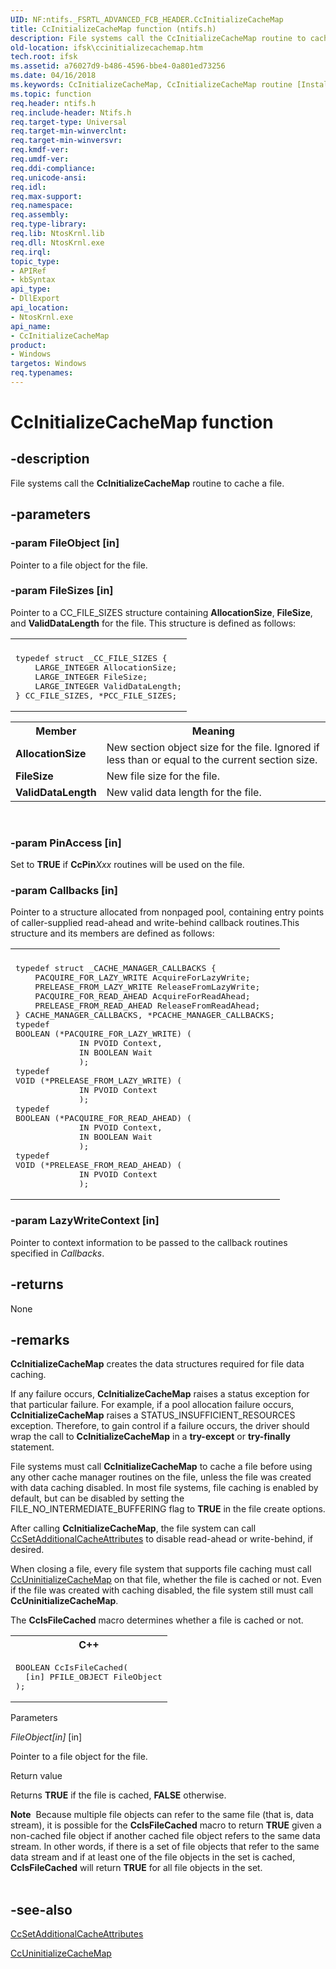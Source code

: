 ```yaml
---
UID: NF:ntifs._FSRTL_ADVANCED_FCB_HEADER.CcInitializeCacheMap
title: CcInitializeCacheMap function (ntifs.h)
description: File systems call the CcInitializeCacheMap routine to cache a file.
old-location: ifsk\ccinitializecachemap.htm
tech.root: ifsk
ms.assetid: a76027d9-b486-4596-bbe4-0a801ed73256
ms.date: 04/16/2018
ms.keywords: CcInitializeCacheMap, CcInitializeCacheMap routine [Installable File System Drivers], ccref_8a69cf72-ebb8-499d-8b15-8b0e0b912c95.xml, ifsk.ccinitializecachemap, ntifs/CcInitializeCacheMap
ms.topic: function
req.header: ntifs.h
req.include-header: Ntifs.h
req.target-type: Universal
req.target-min-winverclnt: 
req.target-min-winversvr: 
req.kmdf-ver: 
req.umdf-ver: 
req.ddi-compliance: 
req.unicode-ansi: 
req.idl: 
req.max-support: 
req.namespace: 
req.assembly: 
req.type-library: 
req.lib: NtosKrnl.lib
req.dll: NtosKrnl.exe
req.irql: 
topic_type:
- APIRef
- kbSyntax
api_type:
- DllExport
api_location:
- NtosKrnl.exe
api_name:
- CcInitializeCacheMap
product:
- Windows
targetos: Windows
req.typenames: 
---
```


# CcInitializeCacheMap function


## -description


File systems call the <b>CcInitializeCacheMap</b> routine to cache a file.


## -parameters




### -param FileObject [in]

Pointer to a file object for the file.


### -param FileSizes [in]

Pointer to a CC_FILE_SIZES structure containing <b>AllocationSize</b>, <b>FileSize</b>, and <b>ValidDataLength</b> for the file. This structure is defined as follows:

<div class="code"><span codelanguage=""><table>
<tr>
<th></th>
</tr>
<tr>
<td>
<pre>typedef struct _CC_FILE_SIZES {
    LARGE_INTEGER AllocationSize;
    LARGE_INTEGER FileSize;
    LARGE_INTEGER ValidDataLength;
} CC_FILE_SIZES, *PCC_FILE_SIZES;</pre>
</td>
</tr>
</table></span></div>
<table>
<tr>
<th>Member</th>
<th>Meaning</th>
</tr>
<tr>
<td>
<b>AllocationSize</b>

</td>
<td>
New section object size for the file. Ignored if less than or equal to the current section size.

</td>
</tr>
<tr>
<td>
<b>FileSize</b>

</td>
<td>
New file size for the file.

</td>
</tr>
<tr>
<td>
<b>ValidDataLength</b>

</td>
<td>
New valid data length for the file.

</td>
</tr>
</table>
 


### -param PinAccess [in]

Set to <b>TRUE</b> if <b>CcPin</b><i>Xxx</i> routines will be used on the file.


### -param Callbacks [in]

Pointer to a structure allocated from nonpaged pool, containing entry points of caller-supplied read-ahead and write-behind callback routines.This structure and its members are defined as follows:

<div class="code"><span codelanguage=""><table>
<tr>
<th></th>
</tr>
<tr>
<td>
<pre>typedef struct _CACHE_MANAGER_CALLBACKS {
    PACQUIRE_FOR_LAZY_WRITE AcquireForLazyWrite;
    PRELEASE_FROM_LAZY_WRITE ReleaseFromLazyWrite;
    PACQUIRE_FOR_READ_AHEAD AcquireForReadAhead;
    PRELEASE_FROM_READ_AHEAD ReleaseFromReadAhead;
} CACHE_MANAGER_CALLBACKS, *PCACHE_MANAGER_CALLBACKS;
typedef
BOOLEAN (*PACQUIRE_FOR_LAZY_WRITE) (
             IN PVOID Context,
             IN BOOLEAN Wait
             );
typedef
VOID (*PRELEASE_FROM_LAZY_WRITE) (
             IN PVOID Context
             );
typedef
BOOLEAN (*PACQUIRE_FOR_READ_AHEAD) (
             IN PVOID Context,
             IN BOOLEAN Wait
             );
typedef
VOID (*PRELEASE_FROM_READ_AHEAD) (
             IN PVOID Context
             );</pre>
</td>
</tr>
</table></span></div>

### -param LazyWriteContext [in]

Pointer to context information to be passed to the callback routines specified in <i>Callbacks</i>.


## -returns



None




## -remarks



<b>CcInitializeCacheMap</b> creates the data structures required for file data caching.

If any failure occurs, <b>CcInitializeCacheMap</b> raises a status exception for that particular failure. For example, if a pool allocation failure occurs, <b>CcInitializeCacheMap</b> raises a STATUS_INSUFFICIENT_RESOURCES exception. Therefore, to gain control if a failure occurs, the driver should wrap the call to <b>CcInitializeCacheMap</b> in a <b>try-except</b> or <b>try-finally</b> statement.

File systems must call <b>CcInitializeCacheMap</b> to cache a file before using any other cache manager routines on the file, unless the file was created with data caching disabled. In most file systems, file caching is enabled by default, but can be disabled by setting the FILE_NO_INTERMEDIATE_BUFFERING flag to <b>TRUE</b> in the file create options.

After calling <b>CcInitializeCacheMap</b>, the file system can call <a href="https://msdn.microsoft.com/library/windows/hardware/ff539203">CcSetAdditionalCacheAttributes</a> to disable read-ahead or write-behind, if desired.

When closing a file, every file system that supports file caching must call <a href="https://msdn.microsoft.com/library/windows/hardware/ff539225">CcUninitializeCacheMap</a> on that file, whether the file is cached or not. Even if the file was created with caching disabled, the file system still must call <b>CcUninitializeCacheMap</b>.

The <b>CcIsFileCached</b> macro determines whether a file is cached or not.

<div class="code"><span codelanguage="ManagedCPlusPlus"><table>
<tr>
<th>C++</th>
</tr>
<tr>
<td>
<pre>BOOLEAN CcIsFileCached(
  [in] PFILE_OBJECT FileObject
);
</pre>
</td>
</tr>
</table></span></div>
Parameters

<i>FileObject[in]</i> [in]

Pointer to a file object for the file.

Return value

Returns <b>TRUE</b> if the file is cached, <b>FALSE</b> otherwise.

<div class="alert"><b>Note</b>  Because multiple file objects can refer to the same file (that is, data stream), it is possible for the <b>CcIsFileCached</b> macro to return <b>TRUE</b> given a non-cached file object if another cached file object refers to the same data stream.  In other words, if there is a set of file objects that refer to the same data stream and if at least one of the file objects in the set is cached, <b>CcIsFileCached</b> will return <b>TRUE</b> for all file objects in the set.</div>
<div> </div>



## -see-also




<a href="https://msdn.microsoft.com/library/windows/hardware/ff539203">CcSetAdditionalCacheAttributes</a>



<a href="https://msdn.microsoft.com/library/windows/hardware/ff539225">CcUninitializeCacheMap</a>
 

 

